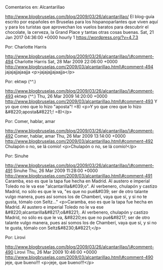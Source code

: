 Comentarios en: Alcantarillao

http://www.blogbruselas.com/blog/2009/03/26/alcantarillao/ El blog-guía
escrito por españoles en Bruselas para los hispanoparlantes que viven
aquí y para los turistas que aprovechan los vuelos baratos para
descubrir el chocolate, la cerveza, la Grand Place y tantas otras cosas
buenas. Sat, 21 Jan 2017 04:36:00 +0000 hourly 1
https://wordpress.org/?v=4.7.3

Por: Charlotte Harris

http://www.blogbruselas.com/blog/2009/03/26/alcantarillao/\#comment-494
Charlotte Harris Sat, 28 Mar 2009 22:06:00 +0000
http://www.blogbruselas.com/2009/03/alcantarillao.html\#comment-494
jajajajjajaajja \<p\>jajajajjajaajja\</p\>

Por: ektwp (\^\^.)

http://www.blogbruselas.com/blog/2009/03/26/alcantarillao/\#comment-493
ektwp (\^\^.) Thu, 26 Mar 2009 14:20:00 +0000
http://www.blogbruselas.com/2009/03/alcantarillao.html\#comment-493 Y yo
que creo que lo hizo &quot;aposta&quot;! =8) \<p\>Y yo que creo que lo
hizo &\#8220;aposta&\#8221;! =8)\</p\>

Por: Comer, hablar, amar

http://www.blogbruselas.com/blog/2009/03/26/alcantarillao/\#comment-492
Comer, hablar, amar Thu, 26 Mar 2009 13:14:00 +0000
http://www.blogbruselas.com/2009/03/alcantarillao.html\#comment-492
Chulapón o no, se lá comío! \<p\>Chulapón o no, se lá comío!\</p\>

Por: Sinuhe

http://www.blogbruselas.com/blog/2009/03/26/alcantarillao/\#comment-491
Sinuhe Thu, 26 Mar 2009 11:28:00 +0000
http://www.blogbruselas.com/2009/03/alcantarillao.html\#comment-491
Caramba, eso es que la tapa fue hecha en Madrid. Al austero e imperial
Toledo no le va ese &quot;alcantarilla&\#039;o&quot;. Al verbenero,
chulapón y castizo Madrid, no sólo es que le va, &quot;es que no
pué&\#039; ser de otro talante vulgo manera, pues así somos los de
Chamberí, vaya que sí, y si no te gusta, tómalo con Seltz\...&quot;
\<p\>Caramba, eso es que la tapa fue hecha en Madrid. Al austero e
imperial Toledo no le va ese &\#8220;alcantarilla&\#8217;o&\#8221;. Al
verbenero, chulapón y castizo Madrid, no sólo es que le va, &\#8220;es
que no pué&\#8217; ser de otro talante vulgo manera, pues así somos los
de Chamberí, vaya que sí, y si no te gusta, tómalo con
Seltz&\#8230;&\#8221;\</p\>

Por: Lirovi

http://www.blogbruselas.com/blog/2009/03/26/alcantarillao/\#comment-490
Lirovi Thu, 26 Mar 2009 10:46:00 +0000
http://www.blogbruselas.com/2009/03/alcantarillao.html\#comment-490
jeje, que bueno!!! \<p\>jeje, que bueno!!!\</p\>
